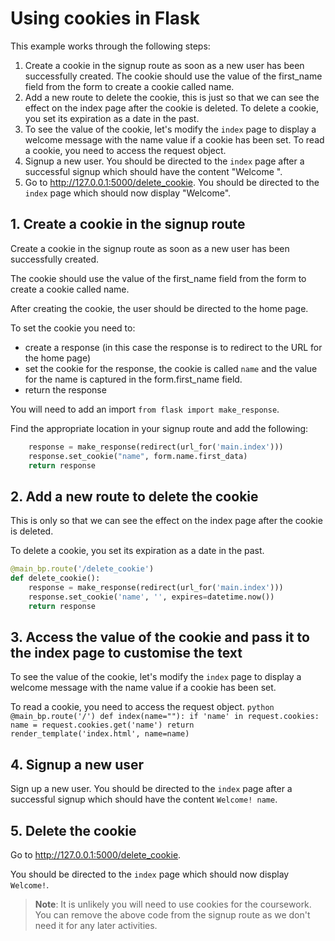 # Using cookies in Flask

This example works through the following steps:

1. Create a cookie in the signup route as soon as a new user has been successfully created. The cookie should use the value of the first_name field from the form to create a cookie called name. 
2. Add a new route to delete the cookie, this is just so that we can see the effect on the index page after the cookie is deleted. To delete a cookie, you set its expiration as a date in the past.
3. To see the value of the cookie, let's modify the `index` page to display a welcome message with the name value if a cookie has been set. To read a cookie, you need to access the request object. 
4. Signup a new user. You should be directed to the `index` page after a successful signup which should have the content "Welcome <name>".
5. Go to http://127.0.0.1:5000/delete_cookie. You should be directed to the `index` page which should now display "Welcome".


## 1. Create a cookie in the signup route 

Create a cookie in the signup route as soon as a new user has been successfully created. 

The cookie should use the value of the first_name field from the form to create a cookie called name. 

After creating the cookie, the user should be directed to the home page.

To set the cookie you need to: 

- create a response (in this case the response is to redirect to the URL for the home page)
- set the cookie for the response, the cookie is called `name` and the value for the name is captured in the form.first_name field.
- return the response

You will need to add an import `from flask import make_response`.

Find the appropriate location in your signup route and add the following:

```python
    response = make_response(redirect(url_for('main.index')))
    response.set_cookie("name", form.name.first_data)
    return response
```

## 2. Add a new route to delete the cookie

This is only so that we can see the effect on the index page after the cookie is deleted.

To delete a cookie, you set its expiration as a date in the past.

```python
@main_bp.route('/delete_cookie')
def delete_cookie():
    response = make_response(redirect(url_for('main.index')))
    response.set_cookie('name', '', expires=datetime.now())
    return response
```

## 3. Access the value of the cookie and pass it to the index page to customise the text

To see the value of the cookie, let's modify the `index` page to display a welcome message with the name value if a cookie has been set.

To read a cookie, you need to access the request object.
    ```python
    @main_bp.route('/')
    def index(name=""):
       if 'name' in request.cookies:
           name = request.cookies.get('name')
       return render_template('index.html', name=name)
    ```

## 4. Signup a new user

Sign up a new user. You should be directed to the `index` page after a successful signup which should have the content `Welcome! name`.

## 5. Delete the cookie

Go to http://127.0.0.1:5000/delete_cookie. 

You should be directed to the `index` page which should now display `Welcome!`.


> **Note**: It is unlikely you will need to use cookies for the coursework. You can remove the above code from the signup route as we don't need it for any later activities.